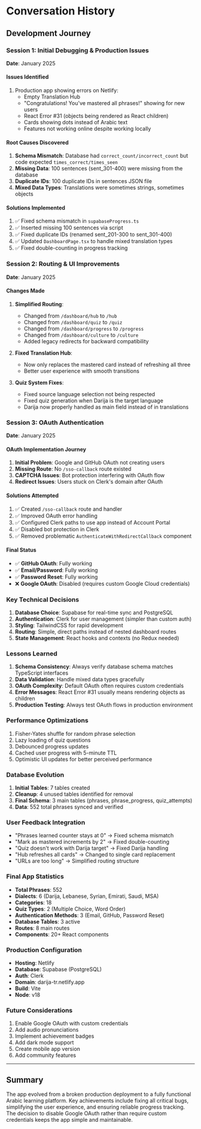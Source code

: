 # Conversation History

## Development Journey

### Session 1: Initial Debugging & Production Issues
**Date**: January 2025

#### Issues Identified
1. Production app showing errors on Netlify:
   - Empty Translation Hub
   - "Congratulations! You've mastered all phrases!" showing for new users
   - React Error #31 (objects being rendered as React children)
   - Cards showing dots instead of Arabic text
   - Features not working online despite working locally

#### Root Causes Discovered
1. **Schema Mismatch**: Database had `correct_count/incorrect_count` but code expected `times_correct/times_seen`
2. **Missing Data**: 100 sentences (sent_301-400) were missing from the database
3. **Duplicate IDs**: 100 duplicate IDs in sentences JSON file
4. **Mixed Data Types**: Translations were sometimes strings, sometimes objects

#### Solutions Implemented
1. ✅ Fixed schema mismatch in `supabaseProgress.ts`
2. ✅ Inserted missing 100 sentences via script
3. ✅ Fixed duplicate IDs (renamed sent_201-300 to sent_301-400)
4. ✅ Updated `DashboardPage.tsx` to handle mixed translation types
5. ✅ Fixed double-counting in progress tracking

### Session 2: Routing & UI Improvements
**Date**: January 2025

#### Changes Made
1. **Simplified Routing**:
   - Changed from `/dashboard/hub` to `/hub`
   - Changed from `/dashboard/quiz` to `/quiz`
   - Changed from `/dashboard/progress` to `/progress`
   - Changed from `/dashboard/culture` to `/culture`
   - Added legacy redirects for backward compatibility

2. **Fixed Translation Hub**:
   - Now only replaces the mastered card instead of refreshing all three
   - Better user experience with smooth transitions

3. **Quiz System Fixes**:
   - Fixed source language selection not being respected
   - Fixed quiz generation when Darija is the target language
   - Darija now properly handled as main field instead of in translations

### Session 3: OAuth Authentication
**Date**: January 2025

#### OAuth Implementation Journey
1. **Initial Problem**: Google and GitHub OAuth not creating users
2. **Missing Route**: No `/sso-callback` route existed
3. **CAPTCHA Issues**: Bot protection interfering with OAuth flow
4. **Redirect Issues**: Users stuck on Clerk's domain after OAuth

#### Solutions Attempted
1. ✅ Created `/sso-callback` route and handler
2. ✅ Improved OAuth error handling
3. ✅ Configured Clerk paths to use app instead of Account Portal
4. ✅ Disabled bot protection in Clerk
5. ✅ Removed problematic `AuthenticateWithRedirectCallback` component

#### Final Status
- ✅ **GitHub OAuth**: Fully working
- ✅ **Email/Password**: Fully working
- ✅ **Password Reset**: Fully working
- ❌ **Google OAuth**: Disabled (requires custom Google Cloud credentials)

### Key Technical Decisions

1. **Database Choice**: Supabase for real-time sync and PostgreSQL
2. **Authentication**: Clerk for user management (simpler than custom auth)
3. **Styling**: TailwindCSS for rapid development
4. **Routing**: Simple, direct paths instead of nested dashboard routes
5. **State Management**: React hooks and contexts (no Redux needed)

### Lessons Learned

1. **Schema Consistency**: Always verify database schema matches TypeScript interfaces
2. **Data Validation**: Handle mixed data types gracefully
3. **OAuth Complexity**: Default OAuth often requires custom credentials
4. **Error Messages**: React Error #31 usually means rendering objects as children
5. **Production Testing**: Always test OAuth flows in production environment

### Performance Optimizations

1. Fisher-Yates shuffle for random phrase selection
2. Lazy loading of quiz questions
3. Debounced progress updates
4. Cached user progress with 5-minute TTL
5. Optimistic UI updates for better perceived performance

### Database Evolution

1. **Initial Tables**: 7 tables created
2. **Cleanup**: 4 unused tables identified for removal
3. **Final Schema**: 3 main tables (phrases, phrase_progress, quiz_attempts)
4. **Data**: 552 total phrases synced and verified

### User Feedback Integration

- "Phrases learned counter stays at 0" → Fixed schema mismatch
- "Mark as mastered increments by 2" → Fixed double-counting
- "Quiz doesn't work with Darija target" → Fixed Darija handling
- "Hub refreshes all cards" → Changed to single card replacement
- "URLs are too long" → Simplified routing structure

### Final App Statistics

- **Total Phrases**: 552
- **Dialects**: 6 (Darija, Lebanese, Syrian, Emirati, Saudi, MSA)
- **Categories**: 18
- **Quiz Types**: 2 (Multiple Choice, Word Order)
- **Authentication Methods**: 3 (Email, GitHub, Password Reset)
- **Database Tables**: 3 active
- **Routes**: 8 main routes
- **Components**: 20+ React components

### Production Configuration

- **Hosting**: Netlify
- **Database**: Supabase (PostgreSQL)
- **Auth**: Clerk
- **Domain**: darija-tr.netlify.app
- **Build**: Vite
- **Node**: v18

### Future Considerations

1. Enable Google OAuth with custom credentials
2. Add audio pronunciations
3. Implement achievement badges
4. Add dark mode support
5. Create mobile app version
6. Add community features

---

## Summary

The app evolved from a broken production deployment to a fully functional Arabic learning platform. Key achievements include fixing all critical bugs, simplifying the user experience, and ensuring reliable progress tracking. The decision to disable Google OAuth rather than require custom credentials keeps the app simple and maintainable.